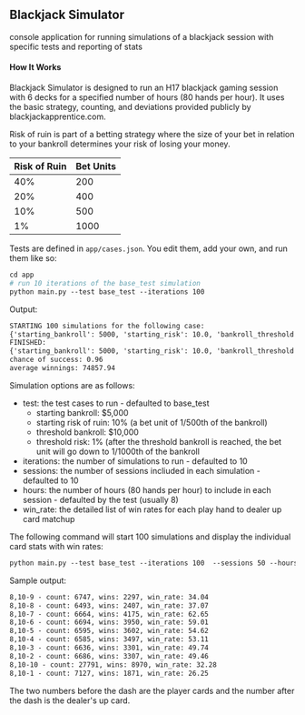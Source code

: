 ## Blackjack Simulator

console application for running simulations of a blackjack session with specific tests and reporting of stats

#### How It Works

Blackjack Simulator is designed to run an H17 blackjack gaming session with 6 decks for a specified number of hours (80 hands per hour). It uses the basic strategy, counting, and deviations provided publicly by blackjackapprentice.com.

Risk of ruin is part of a betting strategy where the size of your bet in relation to your bankroll determines your risk of losing your money.

| Risk of Ruin | Bet Units |
|--------------|-----------|
| 40%          | 200       |
| 20%          | 400       |
| 10%          | 500       |
| 1%           | 1000      |

Tests are defined in `app/cases.json`. You edit them, add your own, and run them like so:

```apache
cd app
# run 10 iterations of the base_test simulation
python main.py --test base_test --iterations 100
```

Output:

```apache
STARTING 100 simulations for the following case:
{'starting_bankroll': 5000, 'starting_risk': 10.0, 'bankroll_threshold': 10000, 'threshold_risk': 1.0, 'hours_to_play': 8, 'number_of_simulations': 100}
FINISHED:
{'starting_bankroll': 5000, 'starting_risk': 10.0, 'bankroll_threshold': 10000, 'threshold_risk': 1.0, 'hours_to_play': 8, 'number_of_simulations': 100}
chance of success: 0.96
average winnings: 74857.94
```

Simulation options are as follows:

* test: the test cases to run - defaulted to base_test
  * starting bankroll: $5,000
  * starting risk of ruin: 10% (a bet unit of 1/500th of the bankroll)
  * threshold bankroll: $10,000
  * threshold risk: 1% (after the threshold bankroll is reached, the bet unit will go down to 1/1000th of the bankroll
* iterations: the number of simulations to run - defaulted to 10
* sessions: the number of sessions incliuded in each simulation - defaulted to 10
* hours: the number of hours (80 hands per hour) to include in each session - defaulted by the test (usually 8)
* win_rate: the detailed list of win rates for each play hand to dealer up card matchup

The following command will start 100 simulations and display the individual card stats with win rates:

```apache
python main.py --test base_test --iterations 100  --sessions 50 --hours 5 --win_rates yes
```

Sample output:

```apache
8,10-9 - count: 6747, wins: 2297, win_rate: 34.04
8,10-8 - count: 6493, wins: 2407, win_rate: 37.07
8,10-7 - count: 6664, wins: 4175, win_rate: 62.65
8,10-6 - count: 6694, wins: 3950, win_rate: 59.01
8,10-5 - count: 6595, wins: 3602, win_rate: 54.62
8,10-4 - count: 6585, wins: 3497, win_rate: 53.11
8,10-3 - count: 6636, wins: 3301, win_rate: 49.74
8,10-2 - count: 6686, wins: 3307, win_rate: 49.46
8,10-10 - count: 27791, wins: 8970, win_rate: 32.28
8,10-1 - count: 7127, wins: 1871, win_rate: 26.25
```

The two numbers before the dash are the player cards and the number after the dash is the dealer's up card.
